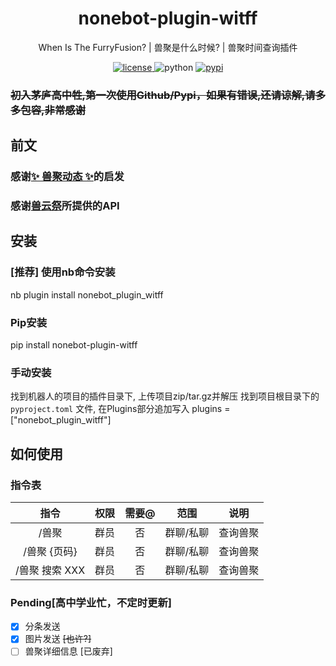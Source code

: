 

<div align="center">

# nonebot-plugin-witff
When Is The FurryFusion? | 兽聚是什么时候? | 兽聚时间查询插件

<a href="https://github.com/TheChenXI/nonebot-plugin-witff/blob/main/LICENSE">
    <img src="https://img.shields.io/github/license/Ekac00/nonebot-plugin-furryfusion.svg" alt="license">
</a>
<img src="https://img.shields.io/badge/python-3.9+-blue.svg" alt="python">

<a href="https://pypi.python.org/pypi/nonebot-plugin-furryfusion">
    <img src="https://img.shields.io/pypi/v/nonebot-plugin-furryfusion.svg" alt="pypi">
</a>

</div>

### <del>初入茅庐高中牲,第一次使用Github/Pypi，如果有错误,还请谅解,请多多包容,非常感谢</del>

## 前文

### 感谢<a href="https://github.com/Ekac00/nonebot-plugin-furryfusion/">✨ 兽聚动态 ✨</a>的启发

### 感谢<a href="https://console-docs.apipost.cn/preview/fcba96ab381efa80/fdb51b00b68a9bbf?target_id=3a8b741e-9648-4469-8f47-98484378fdcf">兽云祭</a>所提供的API

## 安装

### [推荐] 使用nb命令安装

nb plugin install nonebot_plugin_witff

### Pip安装

 pip install nonebot-plugin-witff

### 手动安装

找到机器人的项目的插件目录下, 上传项目zip/tar.gz并解压
找到项目根目录下的 `pyproject.toml` 文件, 在Plugins部分追加写入
plugins = ["nonebot_plugin_witff"]



## 如何使用

### 指令表
| 指令 | 权限 | 需要@ | 范围 | 说明 |
|:-----:|:----:|:----:|:----:|:----:|
| /兽聚 | 群员 | 否 | 群聊/私聊 | 查询兽聚  |
| /兽聚  {页码} | 群员 | 否 | 群聊/私聊 | 查询兽聚  |
| /兽聚 搜索 XXX| 群员 | 否 | 群聊/私聊 | 查询兽聚  |



### Pending[高中学业忙，不定时更新]
 - [x] 分条发送
 - [x] 图片发送 <del>[也许?]</del>
 - [ ] 兽聚详细信息 [已废弃]
